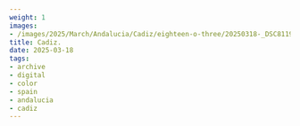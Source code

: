 ```yaml
---
weight: 1
images:
- /images/2025/March/Andalucia/Cadiz/eighteen-o-three/20250318-_DSC8119.jpg
title: Cadiz.
date: 2025-03-18
tags:
- archive
- digital
- color
- spain
- andalucia
- cadiz
---
```


